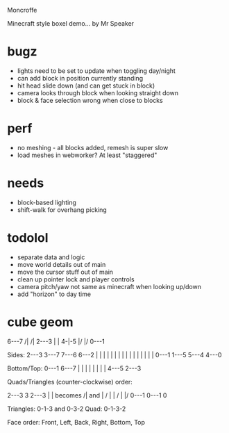 Moncroffe

Minecraft style boxel demo... by Mr Speaker

# bugz
- lights need to be set to update when toggling day/night
- can add block in position currently standing
- hit head slide down (and can get stuck in block)
- camera looks through block when looking straight down
- block & face selection wrong when close to blocks

# perf
- no meshing - all blocks added, remesh is super slow
- load meshes in webworker? At least "staggered"

# needs
- block-based lighting
- shift-walk for overhang picking

# todolol
- separate data and logic
- move world details out of main
- move the cursor stuff out of main
- clean up pointer lock and player controls
- camera pitch/yaw not same as minecraft when looking up/down
- add "horizon" to day time


# cube geom

  6---7
 /|  /|
2---3 |
| 4-|-5
|/  |/
0---1

Sides:
2---3  3---7  7---6  6---2
|   |  |   |  |   |  |   |
|   |  |   |  |   |  |   |
0---1  1---5  5---4  4---0

Bottom/Top:
0---1  6---7
|   |  |   |
|   |  |   |
4---5  2---3

Quads/Triangles (counter-clockwise) order:

2---3                3         2---3
|   |  becomes      /|   and   |  /
|   |             /  |         |/
0---1            0---1         0

Triangles: 0-1-3 and 0-3-2
Quad: 0-1-3-2

Face order: Front, Left, Back, Right, Bottom, Top
